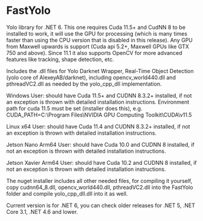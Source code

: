 # FastYolo

Yolo library for .NET 6. This one requires Cuda 11.5+ and CudNN 8 to be installed to work, it will use the GPU for processing (which is many times faster than using the CPU version that is disabled in this release). Any GPU from Maxwell upwards is support (Cuda api 5.2+, Maxwell GPUs like GTX 750 and above). Since 11.1 it also supports OpenCV for more advanced features like tracking, shape detection, etc.
			
Includes the .dll files for Yolo Darknet Wrapper, Real-Time Object Detection (yolo core of AlexeyAB/darknet), including opencv_world440.dll and pthreadVC2.dll as needed by the yolo_cpp_dll implementation.

Windows User: should have Cuda 11.5+ and CUDNN 8.3.2+ installed, if not an exception is thrown with detailed installation instructions.
Environment path for cuda 11.5 must be set (installer does this), e.g. CUDA_PATH=C:\Program Files\NVIDIA GPU Computing Toolkit\CUDA\v11.5

Linux x64 User:  should have Cuda 11.4 and CUDNN 8.3.2+ installed, if not an exception is thrown with detailed installation instructions.

Jetson Nano Arm64 User:  should have Cuda 10.0 and CUDNN 8 installed, if not an exception is thrown with detailed installation instructions.

Jetson Xavier Arm64 User:  should have Cuda 10.2 and CUDNN 8 installed, if not an exception is thrown with detailed installation instructions.

The nuget installer includes all other needed files, for compiling it yourself, copy cudnn64_8.dll, opencv_world440.dll, pthreadVC2.dll into the FastYolo folder and compile yolo_cpp_dll.dll into it as well.

Current version is for .NET 6, you can check older releases for .NET 5, .NET Core 3.1, .NET 4.6 and lower.
